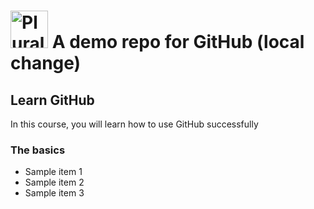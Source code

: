 # <a href='http://pluralsight.com'><img src='https://gillcleerenpluralsight.blob.core.windows.net/files/pluralsight.png' height='60' alt='Pluralsight Logo' /></a> A demo repo for GitHub (local change)

## Learn GitHub
In this course, you will learn how to use GitHub successfully

### The basics
- Sample item 1
- Sample item 2
- Sample item 3
